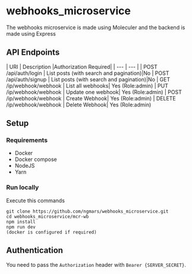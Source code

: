 # webhooks_microservice
The webhooks microservice is made using Moleculer and the backend is made using Express

## API Endpoints

| URI | Description |Authorization Required|
| --- | --- |
| POST /api/auth/login | List posts (with search and pagination)|No
| POST /api/auth/signup | List posts (with search and pagination)|No
| GET /ip/webhook/webhook | List all webhooks| Yes (Role:admin)
| PUT /ip/webhook/webhook | Update one webhook| Yes (Role:admin)
| POST /ip/webhook/webhook | Create Webhook| Yes (Role:admin)
| DELETE /ip/webhook/webhook | Delete Webhook| Yes (Role:admin)

## Setup

### Requirements

* Docker
* Docker compose
* NodeJS
* Yarn

### Run locally

Execute this commands

```shell
git clone https://github.com/ngmars/webhooks_microservice.git
cd webhooks_microservice/mcr-wb
npm install
npm run dev
(docker is configured if required)
```


## Authentication

You need to pass the `Authorization` header with `Bearer {SERVER_SECRET}`.

